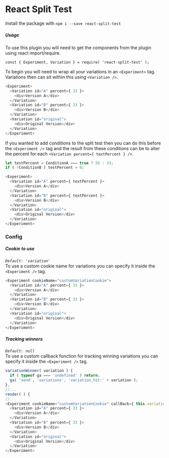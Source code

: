 # React Split Test

Install the package with `npm i --save react-split-test`

##### Usage
To use this plugin you will need to get the components from the plugin using react import/require.
```
const { Experiment, Variation } = require( 'react-split-test' );
```

To begin you will need to wrap all your variations in an `<Experiment>` tag.  
Variations then can sit within this using `<Variation />`.

```js
<Experiment>
  <Variation id="A" percent={ 33 }>
    <div>Version A</div>
  </Variation>
  <Variation id="B" percent={ 33 }>
    <div>Version B</div>
  </Variation>
  <Variation id="original">
    <div>Original Version</div>
  </Variation>
</Experiment>
```

If you wanted to add conditions to the split test then you can do this before the `<Experiment />` tag and the result from these conditions can be to alter the percent for each `<Variation percent={ textPercent } />`.

```js
let testPercent = ConditionA === true ? 50 : 33;
if ( !ConditionB ) testPercent = 0;

<Experiment>
  <Variation id="A" percent={ textPercent }>
    <div>Version A</div>
  </Variation>
  <Variation id="B" percent={ textPercent }>
    <div>Version B</div>
  </Variation>
  <Variation id="original">
    <div>Original Version</div>
  </Variation>
</Experiment>
```

### Config

##### Cookie to use
_`Default: 'variation'`_  
To use a custom cookie name for variations you can specify it inside the `<Experiment />` tag.

```js
<Experiment cookieName="customVariationCookie">
  <Variation id="A" percent={ 33 }>
    <div>Version A</div>
  </Variation>
  <Variation id="B" percent={ 33 }>
    <div>Version B</div>
  </Variation>
  <Variation id="original">
    <div>Original Version</div>
  </Variation>
</Experiment>
```

##### Tracking winners
_`Default: null`_  
To use a custom callback function for tracking winning variations you can specify it inside the `<Experiment />` tag.

```js
variationWinner( variation ) {
  if ( typeof ga === 'undefined' ) return;
  ga( 'send', 'variations', 'variation_hit:' + variation );
},
//...
render( ) {
//...
<Experiment cookieName="customVariationCookie" callBack={ this.variationWinner }>
  <Variation id="A" percent={ 33 }>
    <div>Version A</div>
  </Variation>
  <Variation id="B" percent={ 33 }>
    <div>Version B</div>
  </Variation>
  <Variation id="original">
    <div>Original Version</div>
  </Variation>
</Experiment>
```
